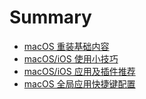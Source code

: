 # Summary

- [macOS 重装基础内容](macos_essentials.md)
- [macOS/iOS 使用小技巧](macos_ios_tips.md)
- [macOS/iOS 应用及插件推荐](app_plugin_list.md)
- [macOS 全局应用快捷键配置](shortcuts_keymaps_config.md)



